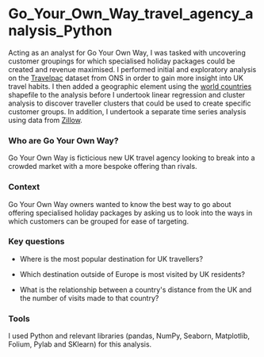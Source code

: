 # Go_Your_Own_Way_travel_agency_analysis_Python

Acting as an analyst for Go Your Own Way, I was tasked with uncovering customer groupings for which specialised holiday packages could be created and revenue maximised. I performed initial and exploratory analysis on the [Travelpac](https://cy.ons.gov.uk/peoplepopulationandcommunity/leisureandtourism/datasets/travelpac) dataset from ONS in order to gain more insight into UK travel habits. I then added a geographic element using the [world countries](https://www.kaggle.com/datasets/ktochylin/world-countries) shapefile to the analysis before I undertook linear regression and cluster analysis to discover traveller clusters that could be used to create specific customer groups. In addition, I undertook a separate time series analysis using data from [Zillow](https://data.nasdaq.com/databases/ZILLOW).

### Who are Go Your Own Way?

Go Your Own Way is ficticious new UK travel agency looking to break into a crowded market with a more bespoke offering than rivals.

### Context

Go Your Own Way owners wanted to know the best way to go about offering specialised holiday packages by asking us to look into the ways in which customers can be grouped for ease of targeting.

### Key questions

* Where is the most popular destination for UK travellers?

* Which destination outside of Europe is most visited by UK residents?

* What is the relationship between a country's distance from the UK and the number of visits made to that country?

### Tools

I used Python and relevant libraries (pandas, NumPy, Seaborn, Matplotlib, Folium, Pylab and SKlearn) for this analysis.
